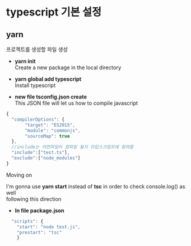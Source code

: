 # typescript 기본 설정

## yarn

프로젝트를 생성할 파일 생성  

- **yarn init**  
Create a new package in the local directory  
  
- **yarn global add typescript**  
Install typescript  

- **new file tsconfig.json create**  
This JSON file will let us how to compile javascript  

```typescript
{
  "compilerOptions": {
       "target": "ES2015",                        
       "module": "commonjs",
       "sourceMap": true
  },
  //include는 어떤파일이 컴파일 될지 타입스크립트에 알려줌
  "include":["test.ts"], 
  "exclude":["node_modules"]
}
```
Moving on  

I'm gonna use __yarn start__ instead of __tsc__ in order to check console.log() as well  
following this direction  
- **In file package.json**  
```typescript
  "scripts": {
    "start": "node test.js",
    "prestart": "tsc"
    }
```
